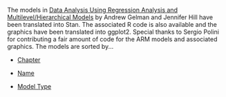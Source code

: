 The models in [Data Analysis Using Regression Analysis and Multilevel/Hierarchical Models](http://www.stat.columbia.edu/~gelman/arm/) by Andrew Gelman and Jennifer Hill have been translated into Stan. The associated R code is also available and the graphics have been translated into ggplot2. Special thanks to Sergio Polini for contributing a fair amount of code for the ARM models and associated graphics. The models are sorted by...

* [Chapter](https://github.com/stan-dev/stan/wiki/ARM-Models-Sorted-by-Chapter)

* [Name](https://github.com/stan-dev/stan/wiki/ARM-Models-Sorted-by-Name)

* [Model Type](https://github.com/stan-dev/stan/wiki/ARM-Models-Sorted-by-Type)